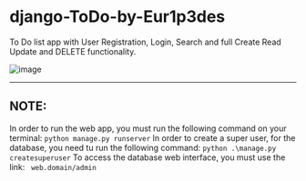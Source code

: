 # django-ToDo-by-Eur1p3des

To Do list app with User Registration, Login, Search and full Create Read Update and DELETE functionality.

![image](https://user-images.githubusercontent.com/72199195/152009051-84fae9f8-393f-4bb3-84c7-c5947b663f73.png)


---
## NOTE:
In order to run the web app, you must run the following command on your terminal: ```python manage.py runserver``` 
In order to create a super user, for the database, you need tu run the following command: ```python .\manage.py createsuperuser```
To access the database web interface, you must use the link: ``` web.domain/admin```
